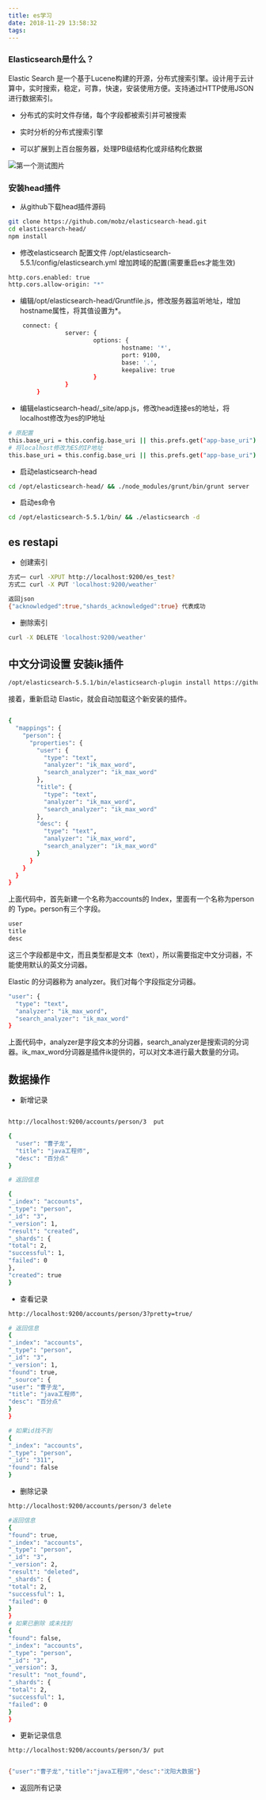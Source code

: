 ```yaml
---
title: es学习
date: 2018-11-29 13:58:32
tags:
---
```


 ### Elasticsearch是什么？

Elastic Search 是一个基于Lucene构建的开源，分布式搜索引擎。设计用于云计算中，实时搜索，稳定，可靠，快速，安装使用方便。支持通过HTTP使用JSON进行数据索引。

* 分布式的实时文件存储，每个字段都被索引并可被搜索

* 实时分析的分布式搜索引擎

* 可以扩展到上百台服务器，处理PB级结构化或非结构化数据

<!--more-->
![第一个测试图片](es.png)


### 安装head插件

* 从github下载head插件源码
``` bash
git clone https://github.com/mobz/elasticsearch-head.git
cd elasticsearch-head/
npm install
```

* 修改elasticsearch 配置文件 /opt/elasticsearch-5.5.1/config/elasticsearch.yml 增加跨域的配置(需要重启es才能生效)
``` bash
http.cors.enabled: true
http.cors.allow-origin: "*"
```
* 编辑/opt/elasticsearch-head/Gruntfile.js，修改服务器监听地址，增加hostname属性，将其值设置为*。

``` bash
    connect: {
                server: {
                        options: {
                                hostname: '*',
                                port: 9100,
                                base: '.',
                                keepalive: true
                        }
                }
        }
```
* 编辑elasticsearch-head/_site/app.js，修改head连接es的地址，将localhost修改为es的IP地址
``` bash
# 原配置
this.base_uri = this.config.base_uri || this.prefs.get("app-base_uri") || "http://localhost:9200";
# 将localhost修改为ES的IP地址
this.base_uri = this.config.base_uri || this.prefs.get("app-base_uri") || "http://YOUR-ES-IP:9200";
``` 
* 启动elasticsearch-head

``` bash
cd /opt/elasticsearch-head/ && ./node_modules/grunt/bin/grunt server
```

* 启动es命令
``` bash
cd /opt/elasticsearch-5.5.1/bin/ && ./elasticsearch -d
```

## es restapi

* 创建索引
``` bash
方式一 curl -XPUT http://localhost:9200/es_test?
方式二 curl -X PUT 'localhost:9200/weather'

返回json
{"acknowledged":true,"shards_acknowledged":true} 代表成功
```

* 删除索引

``` bash
curl -X DELETE 'localhost:9200/weather'
```
## 中文分词设置 安装ik插件

``` bash
/opt/elasticsearch-5.5.1/bin/elasticsearch-plugin install https://github.com/medcl/elasticsearch-analysis-ik/releases/download/v5.5.1/elasticsearch-analysis-ik-5.5.1.zip
```
接着，重新启动 Elastic，就会自动加载这个新安装的插件。


``` bash

{
  "mappings": {
    "person": {
      "properties": {
        "user": {
          "type": "text",
          "analyzer": "ik_max_word",
          "search_analyzer": "ik_max_word"
        },
        "title": {
          "type": "text",
          "analyzer": "ik_max_word",
          "search_analyzer": "ik_max_word"
        },
        "desc": {
          "type": "text",
          "analyzer": "ik_max_word",
          "search_analyzer": "ik_max_word"
        }
      }
    }
  }
}

```
上面代码中，首先新建一个名称为accounts的 Index，里面有一个名称为person的 Type。person有三个字段。
``` bash
user
title
desc
```
这三个字段都是中文，而且类型都是文本（text），所以需要指定中文分词器，不能使用默认的英文分词器。

Elastic 的分词器称为 analyzer。我们对每个字段指定分词器。

``` bash
"user": {
  "type": "text",
  "analyzer": "ik_max_word",
  "search_analyzer": "ik_max_word"
}
```
上面代码中，analyzer是字段文本的分词器，search_analyzer是搜索词的分词器。ik_max_word分词器是插件ik提供的，可以对文本进行最大数量的分词。

## 数据操作

* 新增记录
``` bash

http://localhost:9200/accounts/person/3  put

{
  "user": "曹子龙",
  "title": "java工程师",
  "desc": "百分点"
}

# 返回信息

{
"_index": "accounts",
"_type": "person",
"_id": "3",
"_version": 1,
"result": "created",
"_shards": {
"total": 2,
"successful": 1,
"failed": 0
},
"created": true
}
```

* 查看记录

``` bash
http://localhost:9200/accounts/person/3?pretty=true/

# 返回信息
{
"_index": "accounts",
"_type": "person",
"_id": "3",
"_version": 1,
"found": true,
"_source": {
"user": "曹子龙",
"title": "java工程师",
"desc": "百分点"
}
}

# 如果id找不到
{
"_index": "accounts",
"_type": "person",
"_id": "311",
"found": false
}
```
* 删除记录

``` bash
http://localhost:9200/accounts/person/3 delete

#返回信息
{
"found": true,
"_index": "accounts",
"_type": "person",
"_id": "3",
"_version": 2,
"result": "deleted",
"_shards": {
"total": 2,
"successful": 1,
"failed": 0
}
}
# 如果已删除 或未找到
{
"found": false,
"_index": "accounts",
"_type": "person",
"_id": "3",
"_version": 3,
"result": "not_found",
"_shards": {
"total": 2,
"successful": 1,
"failed": 0
}
}
```

* 更新记录信息
``` bash
http://localhost:9200/accounts/person/3/ put


{"user":"曹子龙","title":"java工程师","desc":"沈阳大数据"}
```

* 返回所有记录